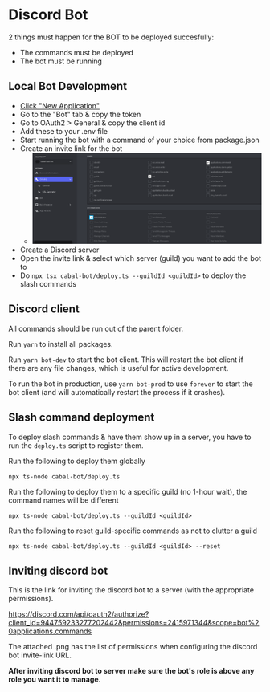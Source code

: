 # Discord Bot
2 things must happen for the BOT to be deployed succesfully:
- The commands must be deployed
- The bot must be running

## Local Bot Development
- [Click "New Application"](https://discord.com/developers/applications)
- Go to the "Bot" tab & copy the token
- Go to OAuth2 > General & copy the client id
- Add these to your .env file
- Start running the bot with a command of your choice from package.json
- Create an invite link for the bot
    - ![[Discord]](./assets/oauth2_permissions.png)
- Create a Discord server
- Open the invite link & select which server (guild) you want to add the bot to
- Do `npx tsx cabal-bot/deploy.ts --guildId <guildId>` to deploy the slash commands

## Discord client

All commands should be run out of the parent folder.

Run `yarn` to install all packages.

Run `yarn bot-dev` to start the bot client. This will restart the bot client if there are any file changes, which is useful for active development.

To run the bot in production, use `yarn bot-prod` to use `forever` to start the bot client (and will automatically restart the process if it crashes).

## Slash command deployment

To deploy slash commands & have them show up in a server, you have to run the `deploy.ts` script to register them.

Run the following to deploy them globally

```
npx ts-node cabal-bot/deploy.ts
```

Run the following to deploy them to a specific guild (no 1-hour wait), the command names will be different

```
npx ts-node cabal-bot/deploy.ts --guildId <guildId>
```

Run the following to reset guild-specific commands as not to clutter a guild

```
npx ts-node cabal-bot/deploy.ts --guildId <guildId> --reset
```

## Inviting discord bot

This is the link for inviting the discord bot to a server (with the appropriate permissions).

https://discord.com/api/oauth2/authorize?client_id=944759233277202442&permissions=2415971344&scope=bot%20applications.commands

The attached .png has the list of permissions when configuring the discord bot invite-link URL.

**After inviting discord bot to server make sure the bot's role is above any role you want it to manage.**
